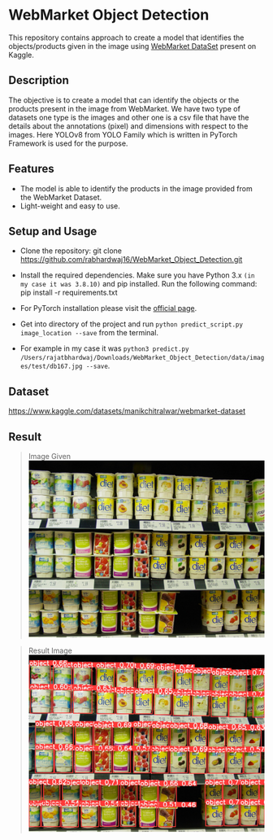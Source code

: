 # WebMarket Object Detection
This repository contains approach to create a model that identifies the objects/products given in the image using [WebMarket DataSet](https://www.kaggle.com/datasets/manikchitralwar/webmarket-dataset) present on Kaggle.

## Description
The objective is to create a model that can identify the objects or the products present in the image from WebMarket. We have two type of datasets one type is the images and other one is a csv file that have the details about the annotations (pixel) and dimensions with respect to the images. Here YOLOv8 from YOLO Family which is written in PyTorch Framework is used for the purpose.

## Features
- The model is able to identify the products in the image provided from the WebMarket Dataset.
- Light-weight and easy to use.

## Setup and Usage
- Clone the repository: git clone https://github.com/rabhardwaj16/WebMarket_Object_Detection.git

- Install the required dependencies. Make sure you have Python 3.x `(in my case it was 3.8.10)` and pip installed. Run the following command: pip install -r requirements.txt

- For PyTorch installation please visit the [official page](https://pytorch.org/).

- Get into directory of the project and run `python predict_script.py image_location --save`  from the terminal.

- For example in my case it was `python3 predict.py /Users/rajatbhardwaj/Downloads/WebMarket_Object_Detection/data/images/test/db167.jpg --save`.

## Dataset

https://www.kaggle.com/datasets/manikchitralwar/webmarket-dataset

## Result
> Image Given
![Test Image](https://raw.githubusercontent.com/rabhardwaj16/WebMarket_Object_Detection/main/_images/db167.jpg)

> Result Image
![Result Image](https://raw.githubusercontent.com/rabhardwaj16/WebMarket_Object_Detection/main/_images/db167_p.jpg)
